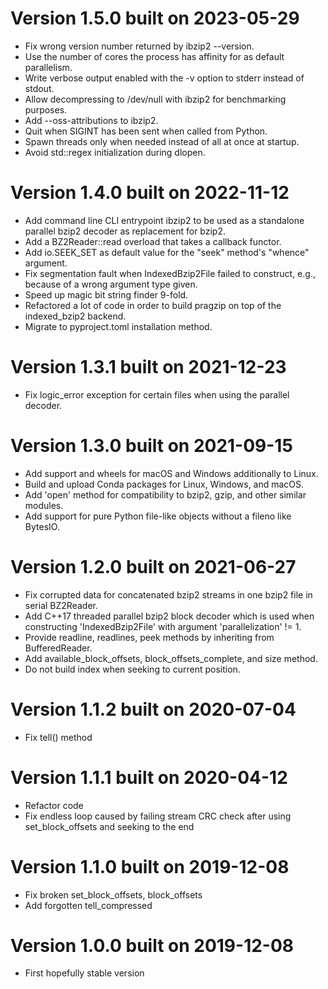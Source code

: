 
# Version 1.5.0 built on 2023-05-29

 - Fix wrong version number returned by ibzip2 --version.
 - Use the number of cores the process has affinity for as default parallelism.
 - Write verbose output enabled with the -v option to stderr instead of stdout.
 - Allow decompressing to /dev/null with ibzip2 for benchmarking purposes.
 - Add --oss-attributions to ibzip2.
 - Quit when SIGINT has been sent when called from Python.
 - Spawn threads only when needed instead of all at once at startup.
 - Avoid std::regex initialization during dlopen.

# Version 1.4.0 built on 2022-11-12

 - Add command line CLI entrypoint ibzip2 to be used as a standalone parallel bzip2 decoder as replacement for bzip2.
 - Add a BZ2Reader::read overload that takes a callback functor.
 - Add io.SEEK_SET as default value for the "seek" method's "whence" argument.
 - Fix segmentation fault when IndexedBzip2File failed to construct, e.g., because of a wrong argument type given.
 - Speed up magic bit string finder 9-fold.
 - Refactored a lot of code in order to build pragzip on top of the indexed_bzip2 backend.
 - Migrate to pyproject.toml installation method.

# Version 1.3.1 built on 2021-12-23

 - Fix logic_error exception for certain files when using the parallel decoder.

# Version 1.3.0 built on 2021-09-15

 - Add support and wheels for macOS and Windows additionally to Linux.
 - Build and upload Conda packages for Linux, Windows, and macOS.
 - Add 'open' method for compatibility to bzip2, gzip, and other similar modules.
 - Add support for pure Python file-like objects without a fileno like BytesIO.

# Version 1.2.0 built on 2021-06-27

 - Fix corrupted data for concatenated bzip2 streams in one bzip2 file in serial BZ2Reader.
 - Add C++17 threaded parallel bzip2 block decoder which is used when constructing
   'IndexedBzip2File' with argument 'parallelization' != 1.
 - Provide readline, readlines, peek methods by inheriting from BufferedReader.
 - Add available_block_offsets, block_offsets_complete, and size method.
 - Do not build index when seeking to current position.

# Version 1.1.2 built on 2020-07-04

 - Fix tell() method

# Version 1.1.1 built on 2020-04-12

 - Refactor code
 - Fix endless loop caused by failing stream CRC check after using set_block_offsets and seeking to the end

# Version 1.1.0 built on 2019-12-08

 - Fix broken set_block_offsets, block_offsets
 - Add forgotten tell_compressed

# Version 1.0.0 built on 2019-12-08

 - First hopefully stable version
